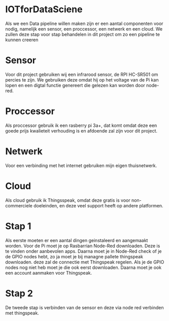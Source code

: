 # IOTforDataSciene

Als we een Data pipeline willen maken zijn er een aantal componenten voor nodig, namelijk een sensor, een proccessor, een netwerk en een cloud.
We zullen deze stap voor stap behandelen in dit project om zo een pipeline te kunnen creeren 

# Sensor
Voor dit project gebruiken wij een infrarood sensor, de RPI HC-SR501 om percies te zijn. We gebruiken deze omdat hij op het voltage van de Pi kan lopen en een digtal functie genereert die gelezen kan worden door node-red.

# Proccessor
Als proccessor gebruik ik een rasberry pi 3a+, dat komt omdat deze een goede prijs kwalieteit verhouding is en afdoende zal zijn voor dit project.

# Netwerk
Voor een verbinding met het internet gebruiken mijn eigen thuisnetwerk.

# Cloud
Als cloud gebruik ik Thingsspeak, omdat deze gratis is voor non-commerciele doeleinden, en deze veel support heeft op andere platformen.


# Stap 1
Als eerste moeten er een aantal dingen geinstaleerd en aangemaakt worden.
Voor de Pi moet je op Rasbarrian Node-Red downloaden. Deze is te vinden onder aanbevolen apps. Daarna moet je in Node-Red check of je de GPIO nodes hebt, zo ja moet je bij managne pallete thingspeak downloaden. deze zal de connectie met Thingspeak regelen. Als je de GPIO nodes nog niet heb moet je die ook eerst downloaden. Daarna moet je ook een account aanmaken voor Thingspeak.

# Stap 2
De tweede stap is verbinden van de sensor en deze via node red verbinden met thingspeak.

